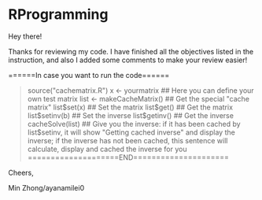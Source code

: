 RProgramming
============
Hey there!

Thanks for reviewing my code. I have finished all the objectives listed in the instruction, and also I added some comments to make your review easier!

======In case you want to run the code======
> source("cachematrix.R")
> x <- yourmatrix ## Here you can define your own test matrix
> list <- makeCacheMatrix() ## Get the special "cache matrix" 
> list$set(x) ## Set the matrix
> list$get() ## Get the matrix
> list$setinv(b) ## Set the inverse
> list$getinv() ## Get the inverse
> cacheSolve(list) ## Give you the inverse: if it has been cached by list$setinv, it will show "Getting cached inverse" and display the inverse; if the inverse has not been cached, this sentence will calculate, display and cached the inverse for you
====================END=====================

Cheers, 

Min Zhong/ayanamilei0
